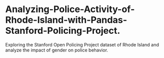 # Analyzing-Police-Activity-of-Rhode-Island-with-Pandas-Stanford-Policing-Project.
Exploring the Stanford Open Policing Project dataset of Rhode Island and analyze the impact of gender on police behavior.
